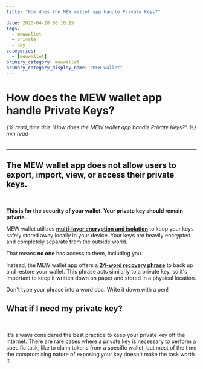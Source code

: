 ```yaml
---
title: "How does the MEW wallet app handle Private Keys?"

date: 2020-04-28 00:10:15
tags:
  - mewwallet
  - private
  - key
categories:
  - [mewwallet]
primary_category: mewwallet
primary_category_display_name: "MEW wallet"
---
```


# **How does the MEW wallet app handle Private Keys?**

###### {% read_time title "How does the MEW wallet app handle Private Keys?" %} min read

* * *

## The MEW wallet app does not allow users to export, import, view, or access their private keys.

<br>

**This is for the security of your wallet. Your private key should remain private.**

MEW wallet utilizes [**multi-layer encryption and isolation**][security] to keep your keys safely stored away locally in your device. Your keys are heavily encrypted and completely separate from the outside world. 

That means **no one** has access to them, including you. 

Instead, the MEW wallet app offers a [**24-word recovery phrase**][recovery] to back up and restore your wallet. This phrase acts similarly to a private key, so it's important to keep it written down on paper and stored in a physical location. 

Don't type your phrase into a word doc. Write it down with a pen!

## **What if I need my private key?**

<br>

It's always considered the best practice to keep your private key off the internet. There are rare cases where a private key is necessary to perform a specific task, like to claim tokens from a specific wallet, but most of the time the compromising nature of exposing your key doesn't make the task worth it.

[security]: /@@@@@@/mewwallet/mewwallet-security/

[recovery]: /@@@@@@/security-and-privacy/what-is-a-mnemonic-phrase/
